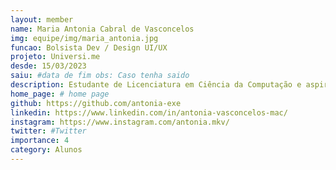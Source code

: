 ```yaml
---
layout: member
name: Maria Antonia Cabral de Vasconcelos
img: equipe/img/maria_antonia.jpg
funcao: Bolsista Dev / Design UI/UX
projeto: Universi.me
desde: 15/03/2023
saiu: #data de fim obs: Caso tenha saido
description: Estudante de Licenciatura em Ciência da Computação e aspirante a Designer. Como programadora possui foco no Front-end (JS|CSS|HTML), em Design é apaixonada pela área de Interface e experiência do usuário (Figma|AdobeXD). Atualmente está aprimorando seus dois campos favoritos de estudo no Universi.me. Não apenas o amor por tecnologias move o ser humano, por isso, Antonia é entusiasta de séries, filmes antigos, desenhos, instrumentos musicais, músicas e jogos.
home_page: # home page
github: https://github.com/antonia-exe
linkedin: https://www.linkedin.com/in/antonia-vasconcelos-mac/
instagram: https://www.instagram.com/antonia.mkv/
twitter: #Twitter
importance: 4
category: Alunos
---
```

